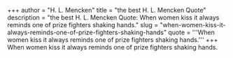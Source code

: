 +++
author = "H. L. Mencken"
title = "the best H. L. Mencken Quote"
description = "the best H. L. Mencken Quote: When women kiss it always reminds one of prize fighters shaking hands."
slug = "when-women-kiss-it-always-reminds-one-of-prize-fighters-shaking-hands"
quote = '''When women kiss it always reminds one of prize fighters shaking hands.'''
+++
When women kiss it always reminds one of prize fighters shaking hands.
